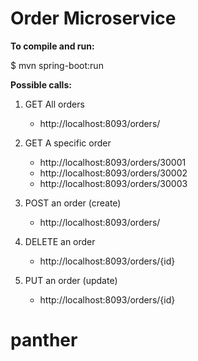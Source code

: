 # Order Microservice

__To compile and run:__

$ mvn spring-boot:run


__Possible calls:__

1. GET All orders
	- http://localhost:8093/orders/

2. GET A specific order
	- http://localhost:8093/orders/30001
	- http://localhost:8093/orders/30002
	- http://localhost:8093/orders/30003

3. POST an order (create)
	- http://localhost:8093/orders/

4. DELETE an order
	- http://localhost:8093/orders/{id}

5. PUT an order (update)
	- http://localhost:8093/orders/{id}
# panther
